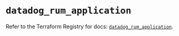 # `datadog_rum_application`

Refer to the Terraform Registry for docs: [`datadog_rum_application`](https://registry.terraform.io/providers/datadog/datadog/3.60.0/docs/resources/rum_application).
